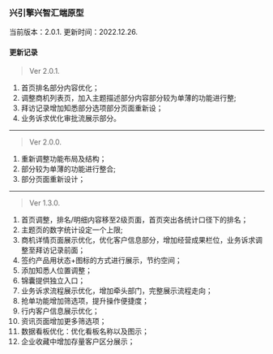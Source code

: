 ### 兴引擎兴智汇端原型

当前版本：2.0.1. 更新时间：2022.12.26.

#### 更新记录



> Ver 2.0.1.

1. 首页排名部分内容优化；
2. 调整商机列表页，加入主题描述部分内容部分较为单薄的功能进行整;
3. 拜访记录增加知悉部分选项部分页面重新设；
4. 业务诉求优化审批流展示部分。

---

> Ver 2.0.0.

1. 重新调整功能布局及结构；
2. 部分较为单薄的功能进行整合;
3. 部分页面重新设计；

---

> Ver 1.3.0.

1. 首页调整，排名/明细内容移至2级页面，首页突出各统计口径下的排名；
2. 主题页的数字统计设定一个上限;
3. 商机详情页面展示优化，优化客户信息部分，增加经营成果栏位，业务诉求调整至拜访记录前面；
4. 签约产品用状态+图标的方式进行展示，节约空间；
5. 添加知悉人位置调整；
6. 锦囊提供独立入口；
7. 业务诉求流程展示优化，增加牵头部门，完整展示流程走向；
8. 抢单功能增加筛选项，提升操作便捷度；
9. 行内客户信息展示优化；
10. 资讯页面增加更多筛选项；
11. 数据看板优化：优化看板名称以及图示；
12. 企业收藏中增加存量客户区分展示；
